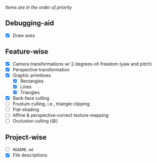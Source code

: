 *Items are in the order of priority*

## Debugging-aid

- [x] Draw axes

## Feature-wise

- [x] Camera transformations w/ 2 degrees-of-freedom (yaw and pitch)
- [x] Perspective transformation
- [x] Graphic primitives
    - [x] Rectangles
    - [x] Lines
    - [x] Triangles
- [x] Back-face culling
- [ ] Frustum culling, i.e., triangle clipping
- [ ] Flat-shading
- [ ] Affine & perspective-correct texture-mapping
- [ ] Occlusion culling (😩)

## Project-wise

- [ ] `README.md`
- [x] File descriptions
